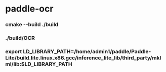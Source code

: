 # paddle-ocr
### cmake --build ./build ###
### ./build/OCR ###
### export LD_LIBRARY_PATH=/home/admin1/paddle/Paddle-Lite/build.lite.linux.x86.gcc/inference_lite_lib/third_party/mklml/lib:$LD_LIBRARY_PATH ###
